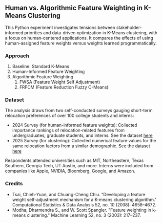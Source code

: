 ## Human vs. Algorithmic Feature Weighting in K-Means Clustering
This Python experiment investigates tensions between stakeholder-informed priorities and data-driven optimization in K-Means clustering, with a focus on human-centered applications. It compares the effects of using human-assigned feature weights versus weights learned programmatically.

### Approach
1. Baseline: Standard K-Means
2. Human-Informed Feature Weighting
3. Algorithmic Feature Weighting
   1. FWSA (Feature Weight Self Adjustment)
   2. FRFCM (Feature Reduction Fuzzy C-Means)

### Dataset
The analysis draws from two self-conducted surveys gauging short-term relocation preferences of over 100 college students and interns:
- 2024 Survey (for human-informed feature weights): Collected importance rankings of relocation-related features from undergraduates, graduate students, and interns. See the dataset [here](https://docs.google.com/spreadsheets/d/1DGOwN7Gwb7nG2BkWNWkKRHiLhEgzNuqkeso_NzWX6Mo/edit?usp=sharing)
- 2025 Survey (for clustering): Collected numerical feature values for the same relocation factors from a similar demographic. See the dataset [here](https://docs.google.com/spreadsheets/d/1a7sTa1XrTWnLoJEi-FCJkWHguHw9MIXtH7jacJG0QZ8/edit?usp=sharing)

Respondents attended universities such as MIT, Northeastern, Texas Southern, Georgia Tech, UT Austin, and more. Interns were included from companies like Apple, NVIDIA, Bloomberg, Google, and Amazon.



### Credits
- Tsai, Chieh-Yuan, and Chuang-Cheng Chiu. "Developing a feature weight self-adjustment mechanism for a K-means clustering algorithm." Computational Statistics & Data Analysis 52, no. 10 (2008): 4658–4672.
- Modha, Dharmendra S., and W. Scott Spangler. "Feature weighting in k-means clustering." Machine Learning 52, no. 3 (2003): 217–237.​